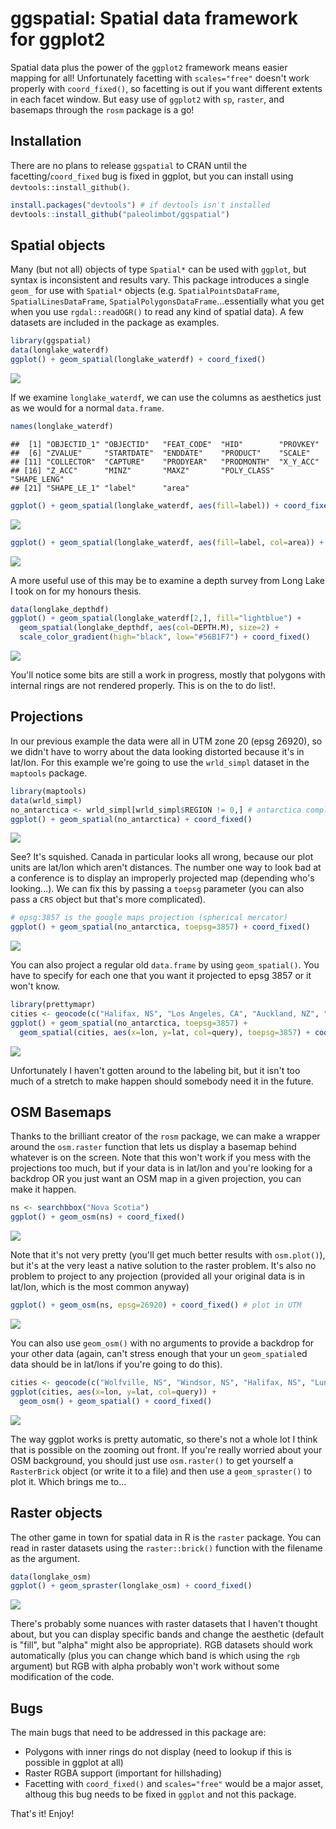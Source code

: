 ggspatial: Spatial data framework for ggplot2
=============================================

Spatial data plus the power of the `ggplot2` framework means easier mapping for all! Unfortunately facetting with `scales="free"` doesn't work properly with `coord_fixed()`, so facetting is out if you want different extents in each facet window. But easy use of `ggplot2` with `sp`, `raster`, and basemaps through the `rosm` package is a go!

Installation
------------

There are no plans to release `ggspatial` to CRAN until the facetting/`coord_fixed` bug is fixed in ggplot, but you can install using `devtools::install_github()`.

``` r
install.packages("devtools") # if devtools isn't installed
devtools::install_github("paleolimbot/ggspatial")
```

Spatial objects
---------------

Many (but not all) objects of type `Spatial*` can be used with `ggplot`, but syntax is inconsistent and results vary. This package introduces a single `geom_` for use with `Spatial*` objects (e.g. `SpatialPointsDataFrame`, `SpatialLinesDataFrame`, `SpatialPolygonsDataFrame`...essentially what you get when you use `rgdal::readOGR()` to read any kind of spatial data). A few datasets are included in the package as examples.

``` r
library(ggspatial)
data(longlake_waterdf)
ggplot() + geom_spatial(longlake_waterdf) + coord_fixed()
```

![](README_files/figure-markdown_github/unnamed-chunk-2-1.png)

If we examine `longlake_waterdf`, we can use the columns as aesthetics just as we would for a normal `data.frame`.

``` r
names(longlake_waterdf)
```

    ##  [1] "OBJECTID_1" "OBJECTID"   "FEAT_CODE"  "HID"        "PROVKEY"   
    ##  [6] "ZVALUE"     "STARTDATE"  "ENDDATE"    "PRODUCT"    "SCALE"     
    ## [11] "COLLECTOR"  "CAPTURE"    "PRODYEAR"   "PRODMONTH"  "X_Y_ACC"   
    ## [16] "Z_ACC"      "MINZ"       "MAXZ"       "POLY_CLASS" "SHAPE_LENG"
    ## [21] "SHAPE_LE_1" "label"      "area"

``` r
ggplot() + geom_spatial(longlake_waterdf, aes(fill=label)) + coord_fixed()
```

![](README_files/figure-markdown_github/unnamed-chunk-3-1.png)

``` r
ggplot() + geom_spatial(longlake_waterdf, aes(fill=label, col=area)) + coord_fixed()
```

![](README_files/figure-markdown_github/unnamed-chunk-3-2.png)

A more useful use of this may be to examine a depth survey from Long Lake I took on for my honours thesis.

``` r
data(longlake_depthdf)
ggplot() + geom_spatial(longlake_waterdf[2,], fill="lightblue") +
  geom_spatial(longlake_depthdf, aes(col=DEPTH.M), size=2) + 
  scale_color_gradient(high="black", low="#56B1F7") + coord_fixed()
```

![](README_files/figure-markdown_github/unnamed-chunk-4-1.png)

You'll notice some bits are still a work in progress, mostly that polygons with internal rings are not rendered properly. This is on the to do list!.

Projections
-----------

In our previous example the data were all in UTM zone 20 (epsg 26920), so we didn't have to worry about the data looking distorted because it's in lat/lon. For this example we're going to use the `wrld_simpl` dataset in the `maptools` package.

``` r
library(maptools)
data(wrld_simpl)
no_antarctica <- wrld_simpl[wrld_simpl$REGION != 0,] # antarctica complicates this example so...
ggplot() + geom_spatial(no_antarctica) + coord_fixed()
```

![](README_files/figure-markdown_github/unnamed-chunk-5-1.png)

See? It's squished. Canada in particular looks all wrong, because our plot units are lat/lon which aren't distances. The number one way to look bad at a conference is to display an improperly projected map (depending who's looking...). We can fix this by passing a `toepsg` parameter (you can also pass a `CRS` object but that's more complicated).

``` r
# epsg:3857 is the google maps projection (spherical mercator)
ggplot() + geom_spatial(no_antarctica, toepsg=3857) + coord_fixed()
```

![](README_files/figure-markdown_github/unnamed-chunk-6-1.png)

You can also project a regular old `data.frame` by using `geom_spatial()`. You have to specify for each one that you want it projected to epsg 3857 or it won't know.

``` r
library(prettymapr)
cities <- geocode(c("Halifax, NS", "Los Angeles, CA", "Auckland, NZ", "Moscow, RU"))
ggplot() + geom_spatial(no_antarctica, toepsg=3857) + 
  geom_spatial(cities, aes(x=lon, y=lat, col=query), toepsg=3857) + coord_fixed()
```

![](README_files/figure-markdown_github/unnamed-chunk-7-1.png)

Unfortunately I haven't gotten around to the labeling bit, but it isn't too much of a stretch to make happen should somebody need it in the future.

OSM Basemaps
------------

Thanks to the brilliant creator of the `rosm` package, we can make a wrapper around the `osm.raster` function that lets us display a basemap behind whatever is on the screen. Note that this won't work if you mess with the projections too much, but if your data is in lat/lon and you're looking for a backdrop OR you just want an OSM map in a given projection, you can make it happen.

``` r
ns <- searchbbox("Nova Scotia")
ggplot() + geom_osm(ns) + coord_fixed()
```

![](README_files/figure-markdown_github/unnamed-chunk-8-1.png)

Note that it's not very pretty (you'll get much better results with `osm.plot()`), but it's at the very least a native solution to the raster problem. It's also no problem to project to any projection (provided all your original data is in lat/lon, which is the most common anyway)

``` r
ggplot() + geom_osm(ns, epsg=26920) + coord_fixed() # plot in UTM
```

![](README_files/figure-markdown_github/unnamed-chunk-9-1.png)

You can also use `geom_osm()` with no arguments to provide a backdrop for your other data (again, can't stress enough that your un `geom_spatial`ed data should be in lat/lons if you're going to do this).

``` r
cities <- geocode(c("Wolfville, NS", "Windsor, NS", "Halifax, NS", "Lunenburg, NS"))
ggplot(cities, aes(x=lon, y=lat, col=query)) + 
  geom_osm() + geom_spatial() + coord_fixed()
```

![](README_files/figure-markdown_github/unnamed-chunk-10-1.png)

The way ggplot works is pretty automatic, so there's not a whole lot I think that is possible on the zooming out front. If you're really worried about your OSM background, you should just use `osm.raster()` to get yourself a `RasterBrick` object (or write it to a file) and then use a `geom_spraster()` to plot it. Which brings me to...

Raster objects
--------------

The other game in town for spatial data in R is the `raster` package. You can read in raster datasets using the `raster::brick()` function with the filename as the argument.

``` r
data(longlake_osm)
ggplot() + geom_spraster(longlake_osm) + coord_fixed()
```

![](README_files/figure-markdown_github/unnamed-chunk-11-1.png)

There's probably some nuances with raster datasets that I haven't thought about, but you can display specific bands and change the aesthetic (default is "fill", but "alpha" might also be appropriate). RGB datasets should work automatically (plus you can change which band is which using the `rgb` argument) but RGB with alpha probably won't work without some modification of the code.

Bugs
----

The main bugs that need to be addressed in this package are:

-   Polygons with inner rings do not display (need to lookup if this is possible in ggplot at all)
-   Raster RGBA support (important for hillshading)
-   Facetting with `coord_fixed()` and `scales="free"` would be a major asset, althoug this bug needs to be fixed in `ggplot` and not this package.

That's it! Enjoy!
